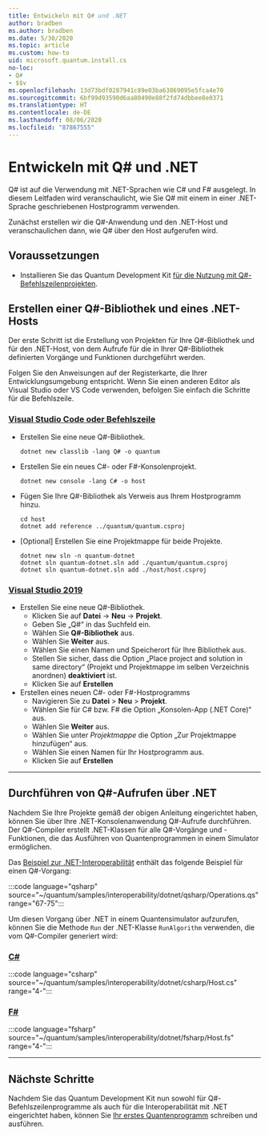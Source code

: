 ```yaml
---
title: Entwickeln mit Q# und .NET
author: bradben
ms.author: bradben
ms.date: 5/30/2020
ms.topic: article
ms.custom: how-to
uid: microsoft.quantum.install.cs
no-loc:
- Q#
- $$v
ms.openlocfilehash: 13d73bdf0287941c89e03ba63869095e5fca4e70
ms.sourcegitcommit: 6bf99d93590d6aa80490e88f2fd74dbbee8e0371
ms.translationtype: HT
ms.contentlocale: de-DE
ms.lasthandoff: 08/06/2020
ms.locfileid: "87867555"
---
```

# <a name="develop-with-no-locq-and-net"></a>Entwickeln mit Q# und .NET

Q# ist auf die Verwendung mit .NET-Sprachen wie C# und F# ausgelegt.
In diesem Leitfaden wird veranschaulicht, wie Sie Q# mit einem in einer .NET-Sprache geschriebenen Hostprogramm verwenden.

Zunächst erstellen wir die Q#-Anwendung und den .NET-Host und veranschaulichen dann, wie Q# über den Host aufgerufen wird.

## <a name="prerequisites"></a>Voraussetzungen

- Installieren Sie das Quantum Development Kit [für die Nutzung mit Q#-Befehlszeilenprojekten](xref:microsoft.quantum.install.standalone).

## <a name="creating-a-no-locq-library-and-a-net-host"></a>Erstellen einer Q#-Bibliothek und eines .NET-Hosts

Der erste Schritt ist die Erstellung von Projekten für Ihre Q#-Bibliothek und für den .NET-Host, von dem Aufrufe für die in Ihrer Q#-Bibliothek definierten Vorgänge und Funktionen durchgeführt werden.

Folgen Sie den Anweisungen auf der Registerkarte, die Ihrer Entwicklungsumgebung entspricht.
Wenn Sie einen anderen Editor als Visual Studio oder VS Code verwenden, befolgen Sie einfach die Schritte für die Befehlszeile.

### <a name="visual-studio-code-or-command-line"></a>[Visual Studio Code oder Befehlszeile](#tab/tabid-cmdline)

- Erstellen Sie eine neue Q#-Bibliothek.

  ```dotnetcli
  dotnet new classlib -lang Q# -o quantum
  ```

- Erstellen Sie ein neues C#- oder F#-Konsolenprojekt.

  ```dotnetcli
  dotnet new console -lang C# -o host  
  ```

- Fügen Sie Ihre Q#-Bibliothek als Verweis aus Ihrem Hostprogramm hinzu.

  ```dotnetcli
  cd host
  dotnet add reference ../quantum/quantum.csproj
  ```

- [Optional] Erstellen Sie eine Projektmappe für beide Projekte.

  ```dotnetcli
  dotnet new sln -n quantum-dotnet
  dotnet sln quantum-dotnet.sln add ./quantum/quantum.csproj
  dotnet sln quantum-dotnet.sln add ./host/host.csproj
  ```

### <a name="visual-studio-2019"></a>[Visual Studio 2019](#tab/tabid-vs2019)

- Erstellen Sie eine neue Q#-Bibliothek.
  - Klicken Sie auf **Datei** -> **Neu** -> **Projekt**.
  - Geben Sie „Q#“ in das Suchfeld ein.
  - Wählen Sie **Q#-Bibliothek** aus.
  - Wählen Sie **Weiter** aus.
  - Wählen Sie einen Namen und Speicherort für Ihre Bibliothek aus.
  - Stellen Sie sicher, dass die Option „Place project and solution in same directory“ (Projekt und Projektmappe im selben Verzeichnis anordnen) **deaktiviert** ist.
  - Klicken Sie auf **Erstellen**
- Erstellen eines neuen C#- oder F#-Hostprogramms
  - Navigieren Sie zu **Datei** > **Neu** > **Projekt**.
  - Wählen Sie für C# bzw. F# die Option „Konsolen-App (.NET Core)“ aus.
  - Wählen Sie **Weiter** aus.
  - Wählen Sie unter *Projektmappe* die Option „Zur Projektmappe hinzufügen“ aus.
  - Wählen Sie einen Namen für Ihr Hostprogramm aus.
  - Klicken Sie auf **Erstellen**

***

## <a name="calling-into-no-locq-from-net"></a>Durchführen von Q#-Aufrufen über .NET

Nachdem Sie Ihre Projekte gemäß der obigen Anleitung eingerichtet haben, können Sie über Ihre .NET-Konsolenanwendung Q#-Aufrufe durchführen.
Der Q#-Compiler erstellt .NET-Klassen für alle Q#-Vorgänge und -Funktionen, die das Ausführen von Quantenprogrammen in einem Simulator ermöglichen.

Das [Beispiel zur .NET-Interoperabilität](https://github.com/microsoft/Quantum/tree/master/samples/interoperability/dotnet) enthält das folgende Beispiel für einen Q#-Vorgang:

:::code language="qsharp" source="~/quantum/samples/interoperability/dotnet/qsharp/Operations.qs" range="67-75":::

Um diesen Vorgang über .NET in einem Quantensimulator aufzurufen, können Sie die Methode `Run` der .NET-Klasse `RunAlgorithm` verwenden, die vom Q#-Compiler generiert wird:

### <a name="c"></a>[C#](#tab/tabid-csharp)

:::code language="csharp" source="~/quantum/samples/interoperability/dotnet/csharp/Host.cs" range="4-":::

### <a name="f"></a>[F#](#tab/tabid-fsharp)

:::code language="fsharp" source="~/quantum/samples/interoperability/dotnet/fsharp/Host.fs" range="4-":::

***
    
## <a name="next-steps"></a>Nächste Schritte

Nachdem Sie das Quantum Development Kit nun sowohl für Q#-Befehlszeilenprogramme als auch für die Interoperabilität mit .NET eingerichtet haben, können Sie [Ihr erstes Quantenprogramm](xref:microsoft.quantum.quickstarts.qrng) schreiben und ausführen.
